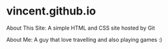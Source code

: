 # vincent.github.io

About This Site:
A simple HTML and CSS site hosted by Git

About Me:
A guy that love travelling and also playing games :)
